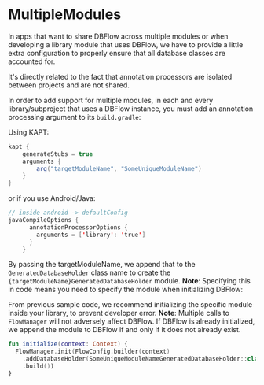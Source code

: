# MultipleModules

In apps that want to share DBFlow across multiple modules or when developing a library module that uses DBFlow, we have to provide a little extra configuration to properly ensure that all database classes are accounted for.

It's directly related to the fact that annotation processors are isolated between projects and are not shared.

In order to add support for multiple modules, in each and every library/subproject that uses a DBFlow instance,
you must add an annotation processing argument to its `build.gradle`:

Using KAPT:

```java
kapt {
    generateStubs = true
    arguments {
        arg("targetModuleName", "SomeUniqueModuleName")
    }
}
```
or if you use Android/Java:

```java
// inside android -> defaultConfig
javaCompileOptions {
      annotationProcessorOptions {
        arguments = ['library': 'true']
      }
    }
```

By passing the targetModuleName, we append that to the `GeneratedDatabaseHolder` class name to create the `{targetModuleName}GeneratedDatabaseHolder` module.
 **Note**: Specifying this in code means you need to specify the module when initializing DBFlow:

From previous sample code, we recommend initializing the specific module inside your library,
to prevent developer error. **Note**: Multiple calls to `FlowManager` will not adversely affect DBFlow.
If DBFlow is already initialized, we append the module to DBFlow if and only if it does not already exist.

```kotlin
fun initialize(context: Context) {
  FlowManager.init(FlowConfig.builder(context)
    .addDatabaseHolder(SomeUniqueModuleNameGeneratedDatabaseHolder::class)
    .build())
}
```
